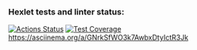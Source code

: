 ### Hexlet tests and linter status:
[![Actions Status](https://github.com/magnav0k/frontend-project-44/actions/workflows/hexlet-check.yml/badge.svg)](https://github.com/magnav0k/frontend-project-44/actions)
[![Test Coverage](https://api.codeclimate.com/v1/badges/416c11ca339c35cbfc34/test_coverage)](https://codeclimate.com/github/magnav0k/frontend-project-44/test_coverage)
https://asciinema.org/a/GNrkSfWO3k7AwbxDtyIctR3Jk